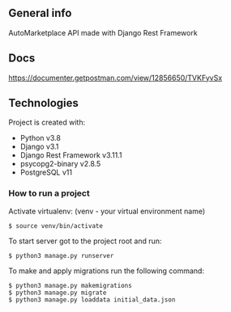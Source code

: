 ## General info
AutoMarketplace API made with Django Rest Framework

## Docs
https://documenter.getpostman.com/view/12856650/TVKFyvSx

## Technologies
Project is created with:
* Python v3.8
* Django v3.1
* Django Rest Framework v3.11.1
* psycopg2-binary v2.8.5
* PostgreSQL v11

### How to run a project
Activate virtualenv: (venv - your virtual environment name)
```shell script
$ source venv/bin/activate
```

To start server got to the project root and run:
```shell script
$ python3 manage.py runserver
```

To make and apply migrations run the following command:
```shell script
$ python3 manage.py makemigrations
$ python3 manage.py migrate
$ python3 manage.py loaddata initial_data.json
```

